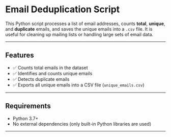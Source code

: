 # Email Deduplication Script

This Python script processes a list of email addresses, counts **total**, **unique**, and **duplicate** emails, and saves the unique emails into a `.csv` file.
It is useful for cleaning up mailing lists or handling large sets of email data.

---

## Features

- ✅ Counts total emails in the dataset
- ✅ Identifies and counts unique emails
- ✅ Detects duplicate emails
- ✅ Exports all unique emails into a CSV file (`unique_emails.csv`)

---

## Requirements

- Python 3.7+
- No external dependencies (only built-in Python libraries are used)

---
